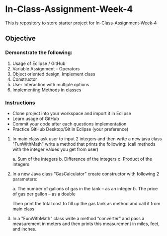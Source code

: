 # In-Class-Assignment-Week-4
This is repository to store starter project for In-Class-Assignment-Week-4


## Objective
### Demonstrate the following:

1. Usage of Eclipse / GitHub
2. Variable Assignment - Operators
3. Object oriented design, Implement class
4. Constructor 
5. User Interaction with multiple options
6. Implementing Methods in classes

### Instructions
* Clone project into your workspace and import it in Eclipse
* Learn usage of GitHub
* Commit your code after each questions implementation
* Practice GitHub Desktop/Git in Eclipse (your preference)

		
1.	In main class ask user to input 2 integers and then write a new java class "FunWithMath" write a method that prints the following: (call methods with the integer values you get from user)
			
      a.	Sum of the integers
      b.	Difference of the integers
	  c.	Product of the integers

2.	In a new Java class “GasCalculator” create constructor with following 2 parameters:
			
      a.	The number of gallons of gas in the tank – as an integer
	  b.	The price of gas per gallon – as a double
			
      Then print the total cost to fill up the gas tank as method and call it from main class

3.	In a "FunWithMath" class write a method “converter” and pass a measurement in meters and then prints this measurement in miles, feet, and inches.